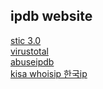 ## ipdb website
[stic 3.0](https://stic.secui.com/)    
[virustotal](https://www.virustotal.com/gui/home/upload)    
[abuseipdb](https://www.abuseipdb.com/)    
[kisa whoisip 한국ip](https://xn--c79as89aj0e29b77z.xn--3e0b707e/kor/whois/whois.jsp)     
   
